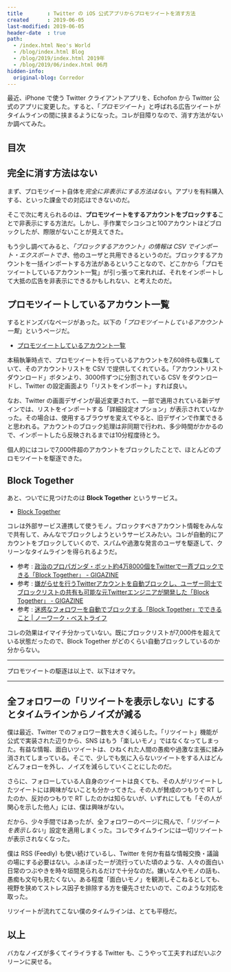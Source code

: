 ```yaml
---
title        : Twitter の iOS 公式アプリからプロモツイートを消す方法
created      : 2019-06-05
last-modified: 2019-06-05
header-date  : true
path:
  - /index.html Neo's World
  - /blog/index.html Blog
  - /blog/2019/index.html 2019年
  - /blog/2019/06/index.html 06月
hidden-info:
  original-blog: Corredor
---
```


最近、iPhone で使う Twitter クライアントアプリを、Echofon から Twitter 公式のアプリに変更した。すると、「*プロモツイート*」と呼ばれる広告ツイートがタイムラインの間に挟まるようになった。コレが目障りなので、消す方法がないか調べてみた。

## 目次

## 完全に消す方法はない

まず、プロモツイート自体を*完全に非表示にする方法はない*。アプリを有料購入する、といった課金での対応はできないのだ。

そこで次に考えられるのは、**プロモツイートをするアカウントをブロックする**ことで非表示にする方法だ。しかし、手作業でシコシコと100アカウントほどブロックしたが、際限がないことが見えてきた。

もう少し調べてみると、*「ブロックするアカウント」の情報は CSV でインポート・エクスポートでき*、他のユーザと共用できるというのだ。ブロックするアカウントを一括インポートする方法があるということなので、どこかから「プロモツイートしているアカウント一覧」が引っ張って来れれば、それをインポートして大抵の広告を非表示にできるかもしれない、と考えたのだ。

## プロモツイートしているアカウント一覧

するとドンズバなページがあった。以下の「*プロモツイートしているアカウント一覧*」というページだ。

- [プロモツイートしているアカウント一覧](http://promote.azurewebsites.net/)

本稿執筆時点で、プロモツイートを行っているアカウントを7,608件も収集していて、そのアカウントリストを CSV で提供してくれている。「アカウントリスト ダウンロード」ボタンより、3000件ずつに分割されている CSV をダウンロードし、Twitter の設定画面より「リストをインポート」すれば良い。

なお、Twitter の画面デザインが最近変更されて、一部で適用されている新デザインでは、リストをインポートする「詳細設定オプション」が表示されていなかった。その場合は、使用するブラウザを変えてやると、旧デザインで作業できると思われる。アカウントのブロック処理は非同期で行われ、多少時間がかかるので、インポートしたら反映されるまでは10分程度待とう。

個人的にはコレで7,000件超のアカウントをブロックしたことで、ほとんどのプロモツイートを駆逐できた。

## Block Together

あと、ついでに見つけたのは **Block Together** というサービス。

- [Block Together](https://blocktogether.org/)

コレは外部サービス連携して使うモノ。ブロックすべきアカウント情報をみんなで共有して、みんなでブロックしようというサービスみたい。コレが自動的にアカウントをブロックしていくので、スパムや過激な発言のユーザを駆逐して、クリーンなタイムラインを得られるようだ。

- 参考 : [政治のプロパガンダ・ボット約4万8000個をTwitterで一斉ブロックできる「Block Together」 - GIGAZINE](https://gigazine.net/news/20190129-cleanup-twitter-for-the-2020-elections/)
- 参考 : [嫌がらせを行うTwitterアカウントを自動ブロックし、ユーザー同士でブロックリストの共有も可能な元Twitterエンジニアが開発した「Block Together」 - GIGAZINE](https://gigazine.net/news/20140821-block-together/)
- 参考 : [迷惑なフォロワーを自動でブロックする「Block Together」でできること | ノーワーク・ベストライフ](https://www.matome-pro.com/entry/block-together/)

コレの効果はイマイチ分かっていない。既にブロックリストが7,000件を超えている状態だったので、Block Together がどのくらい自動ブロックしているのか分からない。

-----

プロモツイートの駆逐は以上で、以下はオマケ。

-----

## 全フォロワーの「リツイートを表示しない」にするとタイムラインからノイズが減る

僕は最近、Twitter でのフォロワー数を大きく減らした。「リツイート」機能が公式で実装された辺りから、SNS はもう「楽しいモノ」ではなくなってしまった。有益な情報、面白いツイートは、ひねくれた人間の愚痴や過激な主張に揉み消されてしまっている。そこで、少しでも気に入らないツイートをする人はどんどんフォローを外し、ノイズを減らしていくことにしたのだ。

さらに、フォローしている人自身のツイートは良くても、その人がリツイートしたツイートには興味がないことも分かってきた。その人が賛成のつもりで RT したのか、反対のつもりで RT したのかは知らないが、いずれにしても「その人が関心を示した他人」には、僕は興味がない。

だから、少々手間ではあったが、全フォロワーのページに飛んで、「*リツイートを表示しない*」設定を適用しまくった。コレでタイムラインには一切リツイートが表示されなくなった。

僕は RSS (Feedly) も使い続けているし、Twitter を何か有益な情報交換・議論の場にする必要はない。ふぁぼったーが流行っていた頃のような、人々の面白い日常のつぶやきを時々垣間見られるだけで十分なのだ。嫌いな人やモノの話も、愚痴も文句も見たくない。ある程度「面白いモノ」を観測しそこねるとしても、視野を狭めてストレス因子を排除する方を優先させたいので、このような対応を取った。

リツイートが流れてこない僕のタイムラインは、とても平穏だ。

## 以上

バカなノイズが多くてイライラする Twitter も、こうやって工夫すればだいぶクリーンに戻せる。
